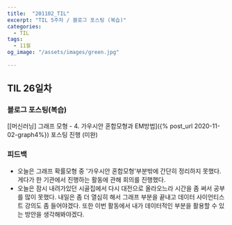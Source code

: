 ```yaml
---
title:  "201102_TIL"
excerpt: "TIL 5주차 / 블로그 포스팅 (복습)"
categories:
  - TIL
tags:
  - 11월
og_image: "/assets/images/green.jpg"
  
---
```

## TIL 26일차
### 블로그 포스팅(복습)
[[머신러닝] 그래프 모형 - 4. 가우시안 혼합모형과 EM방법]({% post_url 2020-11-02-graph4%}) 포스팅 진행 (미완)

### 피드백
- 오늘은 그래프 확률모형 중 '가우시안 혼합모형'부분밖에 간단히 정리하지 못했다. 게다가 한 기관에서 진행하는 활동에 관해 회의를 진행했다.
- 오늘은 잠시 내려가있던 시골집에서 다시 대전으로 올라오느라 시간을 좀 써서 공부를 많이 못했다. 내일은 좀 더 열심히 해서 그래프 부분을 끝내고 데이터 사이언티스트 강의도 좀 들어야겠다. 또한 이번 활동에서 내가 데이터적인 부분을 활용할 수 있는 방안을 생각해봐야겠다.